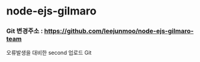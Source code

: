 # node-ejs-gilmaro   
### Git 변경주소 : https://github.com/leejunmoo/node-ejs-gilmaro-team   

오류발생을 대비한 second 업로드 Git
